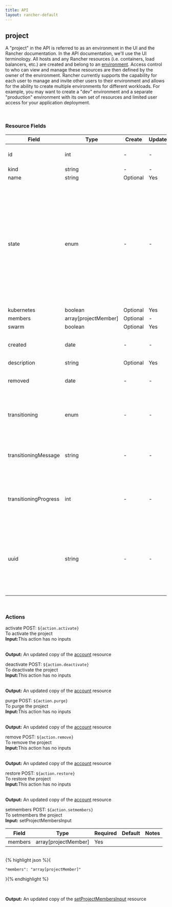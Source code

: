 ```yaml
---
title: API
layout: rancher-default
---
```


## project

A "project" in the API is referred to as an environment in the UI and the Rancher documentation. In the API documentation, we'll use the UI terminology.  All hosts and any Rancher resources (i.e. containers, load balancers, etc.) are created and belong to an [environment]({{site.baseurl}}/rancher/configuration/environments/).  Access control to who can view and manage these resources are then defined by the owner of the environment.  Rancher currently supports the capability for each user to manage and invite other users to their environment and allows for the ability to create multiple environments for different workloads.  For example, you may want to create a "dev" environment and a separate "production" environment with its own set of resources and limited user access for your application deployment.

​
### Resource Fields

Field | Type | Create | Update | Default | Notes
---|---|---|---|---|---
id | int | - | - | - | The unique identifier for the project
kind | string | - | - | user | 
name | string | Optional | Yes | - | 
state | enum | - | - | - | The current state of the project. The options are [activating, active, deactivating, inactive, purged, purging, registering, removed, removing, requested, restoring, updating-active, updating-inactive].
kubernetes | boolean | Optional | Yes | - | 
members | array[projectMember] | Optional | - | - | 
swarm | boolean | Optional | Yes | - | 
created | date | - | - | - | The date of when the project was created.
description | string | Optional | Yes | - | 
removed | date | - | - | - | The date of when the project was removed
transitioning | enum | - | - | - | Whether or not the project is in a transitioning state
transitioningMessage | string | - | - | - | The message to show while in a transitioning state
transitioningProgress | int | - | - | - | The percentage remaining in the transitioning process of the project
uuid | string | - | - | - | The universally unique identifier for the project. This will always be unique across Rancher installations.












​
### Actions

<span class="action">
<span class="header">
activate
<span class="headerright">POST:  <code>${action.activate}</code></span>
</span>
<div class="action-contents">
To activate the project
<br>

<span class="input">
<strong>Input:</strong>This action has no inputs
<br>

<br>
</span>

<span class="output"><strong>Output:</strong> An updated copy of the <a href="/rancher/api/account/">account</a> resource
</span>
</div>
</span>
</span>
</span>

<span class="action">
<span class="header">
deactivate
<span class="headerright">POST:  <code>${action.deactivate}</code></span>
</span>
<div class="action-contents">
To deactivate the project
<br>

<span class="input">
<strong>Input:</strong>This action has no inputs
<br>

<br>
</span>

<span class="output"><strong>Output:</strong> An updated copy of the <a href="/rancher/api/account/">account</a> resource
</span>
</div>
</span>
</span>
</span>

<span class="action">
<span class="header">
purge
<span class="headerright">POST:  <code>${action.purge}</code></span>
</span>
<div class="action-contents">
To purge the project
<br>

<span class="input">
<strong>Input:</strong>This action has no inputs
<br>

<br>
</span>

<span class="output"><strong>Output:</strong> An updated copy of the <a href="/rancher/api/account/">account</a> resource
</span>
</div>
</span>
</span>
</span>

<span class="action">
<span class="header">
remove
<span class="headerright">POST:  <code>${action.remove}</code></span>
</span>
<div class="action-contents">
To remove the project
<br>

<span class="input">
<strong>Input:</strong>This action has no inputs
<br>

<br>
</span>

<span class="output"><strong>Output:</strong> An updated copy of the <a href="/rancher/api/account/">account</a> resource
</span>
</div>
</span>
</span>
</span>

<span class="action">
<span class="header">
restore
<span class="headerright">POST:  <code>${action.restore}</code></span>
</span>
<div class="action-contents">
To restore the project
<br>

<span class="input">
<strong>Input:</strong>This action has no inputs
<br>

<br>
</span>

<span class="output"><strong>Output:</strong> An updated copy of the <a href="/rancher/api/account/">account</a> resource
</span>
</div>
</span>
</span>
</span>

<span class="action">
<span class="header">
setmembers
<span class="headerright">POST:  <code>${action.setmembers}</code></span>
</span>
<div class="action-contents">
To setmembers the project
<br>

<span class="input">
<strong>Input:</strong>​​​ setProjectMembersInput


Field | Type | Required | Default | Notes
---|---|---|---|---
members | array[projectMember] | Yes | <no value> | 


<br>
{% highlight json %}{

	"members": "array[projectMember]"

}{% endhighlight %}

<br>
</span>

<span class="output"><strong>Output:</strong> An updated copy of the <a href="/rancher/api/setProjectMembersInput/">setProjectMembersInput</a> resource
</span>
</div>
</span>
</span>
</span>

